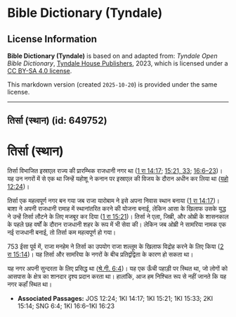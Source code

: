 # Bible Dictionary (Tyndale)

## License Information

**Bible Dictionary (Tyndale)** is based on and adapted from: _Tyndale Open Bible Dictionary_, [Tyndale House Publishers](https://tyndaleopenresources.com/), 2023, which is licensed under a [CC BY-SA 4.0 license](https://creativecommons.org/licenses/by-sa/4.0/legalcode.en).

This markdown version (created `2025-10-20`) is provided under the same license.



--------------------------------

## तिर्सा (स्थान) (id: 649752)

तिर्सा (स्थान)
==============

तिर्सा विभाजित इस्राएल राज्य की प्रारम्भिक राजधानी नगर था ([1 रा 14:17](https://ref.ly/1Kgs14:17); [15:21, 33](https://ref.ly/1Kgs15:21,1Kgs15:33); [16:6–23](https://ref.ly/1Kgs16:6-1Kgs16:23))। यह उन नगरों में से एक था जिन्हें यहोशू ने कनान पर इस्राएल की विजय के दौरान अधीन कर लिया था ([यहो 12:24](https://ref.ly/Josh12:24))।

तिर्सा एक महत्वपूर्ण नगर बन गया जब राजा यारोबाम ने इसे अपना निवास स्थान बनाया ([1 रा 14:17](https://ref.ly/1Kgs14:17))। बाशा ने अपनी राजधानी रामाह में स्थानांतरित करने की योजना बनाई, लेकिन आसा के खिलाफ उसके युद्ध ने उन्हें तिर्सा लौटने के लिए मजबूर कर दिया ([1 रा 15:21](https://ref.ly/1Kgs15:21))। तिर्सा ने एला, जिम्री, और ओम्री के शासनकाल के पहले छह वर्षों के दौरान राजधानी शहर के रूप में भी सेवा की। लेकिन जब ओम्री ने सामरिया नामक एक नई राजधानी बनाई, तो तिर्सा कम महत्वपूर्ण हो गया।

753 ईसा पूर्व में, राजा मनहेम ने तिर्सा का उपयोग राजा शल्लूम के खिलाफ विद्रोह करने के लिए किया ([2 रा 15:14](https://ref.ly/2Kgs15:14))। यह तिर्सा और सामरिया के नगरों के बीच प्रतिद्वंद्विता के कारण हो सकता था।

यह नगर अपनी सुन्दरता के लिए प्रसिद्ध था ([श्रे.गी. 6:4](https://ref.ly/Song6:4))। यह एक ऊँची पहाड़ी पर स्थित था, जो लोगों को आसपास के क्षेत्र का शानदार दृश्य प्रदान करता था। हालांकि, आज हम निश्चित रूप से नहीं जानते कि यह नगर कहाँ स्थित था।

* **Associated Passages:** JOS 12:24; 1KI 14:17; 1KI 15:21; 1KI 15:33; 2KI 15:14; SNG 6:4; 1KI 16:6–1KI 16:23

